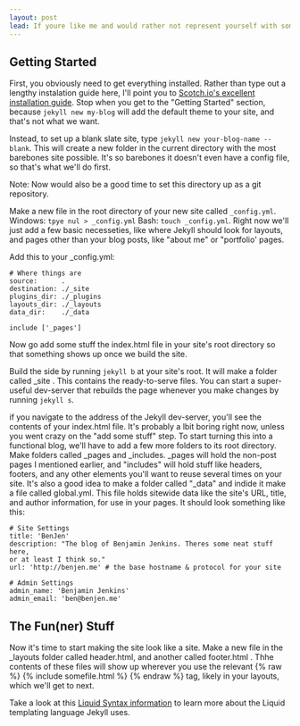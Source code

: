 ```yaml
---
layout: post
lead: If youre like me and would rather not represent yourself with someone else's work, you might not like the idea of using a prebuilt theme for your blog or personal webpage. This means that if you ever do want to set up a blog, you get to experience the joys of learning the inner workings of the platform. I had used WordPress in the past and enjoyed the polished feel, but I didn't need nearly everything it offered so I turned to Jekyll, a simple but powerful CMS that excels at hosting static sites. In this post I go through what it takes to turn a bank-slate Jekyll site into your own unique creation.  
---
```


## Getting Started

First, you obviously need to get everything installed. Rather than type out a lengthy instalation guide here, I'll point you to [Scotch.io's excellent installation guide](https://scotch.io/tutorials/getting-started-with-jekyll-plus-a-free-bootstrap-3-starter-theme). Stop when you get to the "Getting Started" section, because `jekyll new my-blog` will add the default theme to your site, and that's not what we want.

Instead, to set up a blank slate site, type `jekyll new your-blog-name --blank`. This will create a new folder in the current directory with the most barebones site possible. It's so barebones it doesn't even have a config file, so that's what we'll do first.

Note: Now would also be a good time to set this directory up as a git repository.

Make a new file in the root directory of your new site called `_config.yml`. Windows: `tpye nul > _config.yml` Bash: `touch _config.yml`. Right now we'll just add a few basic necesseties, like where Jekyll should look for layouts, and pages other than your blog posts, like "about me" or "portfolio' pages. 

Add this to your _config.yml:
  ```
  # Where things are
  source:      .
  destination: ./_site
  plugins_dir: ./_plugins
  layouts_dir: ./_layouts
  data_dir:    ./_data
  
  include ['_pages']
  ```

Now go add some stuff the index.html file in your site's root directory so that something shows up once we build the site.

Build the side by running `jekyll b` at your site's root. It will make a folder called _site . This contains the ready-to-serve files. You can start a super-useful dev-server that rebuilds the page whenever you make changes by running `jekyll s`.

if you navigate to the address of the Jekyll dev-server, you'll see the contents of your index.html file. It's probably a lbit boring right now, unless you went crazy on the "add some stuff" step. To start turning this into a functional blog, we'll have to add a few more folders to its root directory. Make folders called _pages and _includes. _pages will hold the non-post pages I mentioned earlier, and "includes" will hold stuff like headers, footers, and any other elements you'll want to reuse several times on your site. It's also a good idea to make a folder called "_data" and indide it make a file called global.yml. This file holds sitewide data like the site's URL, title, and author information, for use in your pages. It should look something like this:
```
# Site Settings
title: 'BenJen'
description: "The blog of Benjamin Jenkins. Theres some neat stuff here, 
or at least I think so."
url: 'http://benjen.me' # the base hostname & protocol for your site

# Admin Settings
admin_name: 'Benjamin Jenkins'
admin_email: 'ben@benjen.me'
```

## The Fun(ner) Stuff

Now it's time to start making the site look like a site. Make a new file in the _layouts folder called header.html, and another called footer.html . Thhe contents of these files will show up wherever you use the relevant {% raw %} {% include somefile.html %} {% endraw %} tag, likely in your layouts, which we'll get to next.

Take a look at this [Liquid Syntax information](http://shopify.github.io/liquid/basics/introduction/) to learn more about the Liquid templating language Jekyll uses.








